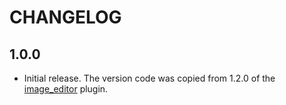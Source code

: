 # CHANGELOG

## 1.0.0

* Initial release.
The version code was copied from 1.2.0 of the [image_editor][] plugin.

[image_editor]: https://pub.dev/packages/image_editor
